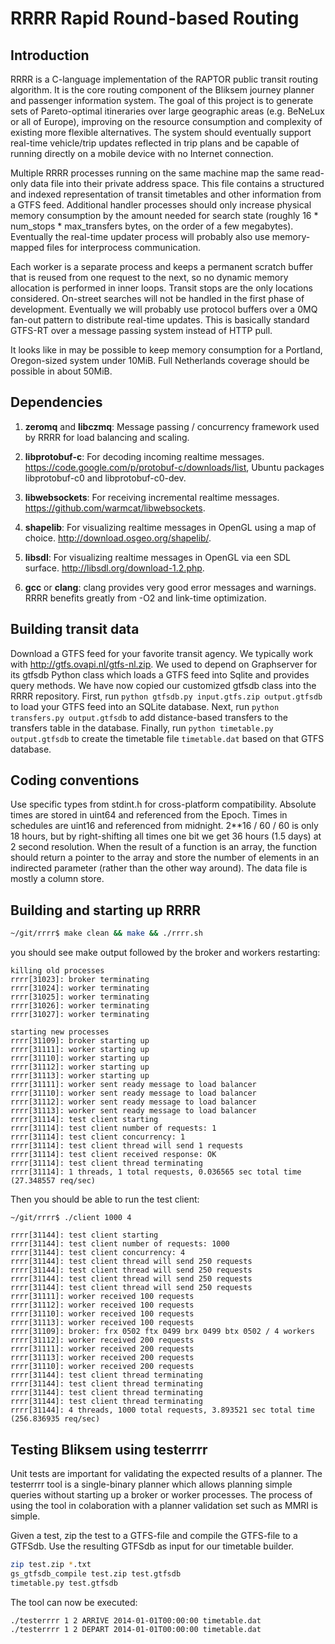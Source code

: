 RRRR Rapid Round-based Routing
==============================

Introduction
------------

RRRR is a C-language implementation of the RAPTOR public transit routing algorithm. It is the core routing component of the Bliksem journey planner and passenger information system. The goal of this project is to generate sets of Pareto-optimal itineraries over large geographic areas (e.g. BeNeLux or all of Europe), improving on the resource consumption and complexity of existing more flexible alternatives. The system should eventually support real-time vehicle/trip updates reflected in trip plans and be capable of running directly on a mobile device with no Internet connection.

Multiple RRRR processes running on the same machine map the same read-only data file into their private address space. This file contains a structured and indexed representation of transit timetables and other information from a GTFS feed. Additional handler processes should only increase physical memory consumption by the amount needed for search state (roughly 16 * num_stops * max_transfers bytes, on the order of a few megabytes). Eventually the real-time updater process will probably also use memory-mapped files for interprocess communication.

Each worker is a separate process and keeps a permanent scratch buffer that is reused from one request to the next, so no dynamic memory allocation is performed in inner loops. Transit stops are the only locations considered. On-street searches will not be handled in the first phase of development. Eventually we will probably use protocol buffers over a 0MQ fan-out pattern to distribute real-time updates. This is basically standard GTFS-RT over a message passing system instead of HTTP pull.

It looks like in may be possible to keep memory consumption for a Portland, Oregon-sized system under 10MiB. Full Netherlands coverage should be possible in about 50MiB.

Dependencies
------------

1. **zeromq** and **libczmq**:
Message passing / concurrency framework used by RRRR for load balancing and scaling.

1. **libprotobuf-c**:
For decoding incoming realtime messages. https://code.google.com/p/protobuf-c/downloads/list, Ubuntu packages libprotobuf-c0 and libprotobuf-c0-dev.

1. **libwebsockets**:
For receiving incremental realtime messages. https://github.com/warmcat/libwebsockets.

1. **shapelib**:
For visualizing realtime messages in OpenGL using a map of choice. http://download.osgeo.org/shapelib/.

1. **libsdl**:
For visualizing realtime messages in OpenGL via een SDL surface. http://libsdl.org/download-1.2.php.

1. **gcc** or **clang**:
clang provides very good error messages and warnings. RRRR benefits greatly from -O2 and link-time optimization.

Building transit data
---------------------

Download a GTFS feed for your favorite transit agency. We typically work with http://gtfs.ovapi.nl/gtfs-nl.zip.
We used to depend on Graphserver for its gtfsdb Python class which loads a GTFS feed into Sqlite and 
provides query methods. We have now copied our customized gtfsdb class into the RRRR repository.
First, run `python gtfsdb.py input.gtfs.zip output.gtfsdb` to load your GTFS feed into an SQLite database.
Next, run `python transfers.py output.gtfsdb` to add distance-based transfers to the transfers table in the database.
Finally, run `python timetable.py output.gtfsdb` to create the timetable file `timetable.dat` based on that GTFS database.


Coding conventions
-----------------------------
Use specific types from stdint.h for cross-platform compatibility.
Absolute times are stored in uint64 and referenced from the Epoch.
Times in schedules are uint16 and referenced from midnight. 2**16 / 60 / 60 is only 18 hours, but by right-shifting all times one bit we get 36 hours (1.5 days) at 2 second resolution.
When the result of a function is an array, the function should return a pointer to the array and store the number of elements in an indirected parameter (rather than the other way around).
The data file is mostly a column store.


Building and starting up RRRR
-----------------------------

```bash
~/git/rrrr$ make clean && make && ./rrrr.sh
```

you should see make output followed by the broker and workers restarting:

```
killing old processes
rrrr[31023]: broker terminating
rrrr[31024]: worker terminating
rrrr[31025]: worker terminating
rrrr[31026]: worker terminating
rrrr[31027]: worker terminating

starting new processes
rrrr[31109]: broker starting up
rrrr[31111]: worker starting up
rrrr[31110]: worker starting up
rrrr[31112]: worker starting up
rrrr[31113]: worker starting up
rrrr[31111]: worker sent ready message to load balancer
rrrr[31110]: worker sent ready message to load balancer
rrrr[31112]: worker sent ready message to load balancer
rrrr[31113]: worker sent ready message to load balancer
rrrr[31114]: test client starting
rrrr[31114]: test client number of requests: 1
rrrr[31114]: test client concurrency: 1
rrrr[31114]: test client thread will send 1 requests
rrrr[31114]: test client received response: OK
rrrr[31114]: test client thread terminating
rrrr[31114]: 1 threads, 1 total requests, 0.036565 sec total time (27.348557 req/sec)
````

Then you should be able to run the test client:

```
~/git/rrrr$ ./client 1000 4

rrrr[31144]: test client starting
rrrr[31144]: test client number of requests: 1000
rrrr[31144]: test client concurrency: 4
rrrr[31144]: test client thread will send 250 requests
rrrr[31144]: test client thread will send 250 requests
rrrr[31144]: test client thread will send 250 requests
rrrr[31144]: test client thread will send 250 requests
rrrr[31111]: worker received 100 requests
rrrr[31112]: worker received 100 requests
rrrr[31110]: worker received 100 requests
rrrr[31113]: worker received 100 requests
rrrr[31109]: broker: frx 0502 ftx 0499 brx 0499 btx 0502 / 4 workers
rrrr[31112]: worker received 200 requests
rrrr[31111]: worker received 200 requests
rrrr[31113]: worker received 200 requests
rrrr[31110]: worker received 200 requests
rrrr[31144]: test client thread terminating
rrrr[31144]: test client thread terminating
rrrr[31144]: test client thread terminating
rrrr[31144]: test client thread terminating
rrrr[31144]: 4 threads, 1000 total requests, 3.893521 sec total time (256.836935 req/sec)
```

Testing Bliksem using testerrrr
-------------------------------

Unit tests are important for validating the expected results of a planner. The testerrrr tool is
a single-binary planner which allows planning simple queries without starting up a broker or worker processes.
The process of using the tool in colaboration with a planner validation set such as MMRI is simple.

Given a test, zip the test to a GTFS-file and compile the GTFS-file to a GTFSdb. Use the resulting GTFSdb as input for our timetable builder.

```bash
zip test.zip *.txt
gs_gtfsdb_compile test.zip test.gtfsdb
timetable.py test.gtfsdb
```

The tool can now be executed:

```bash
./testerrrr 1 2 ARRIVE 2014-01-01T00:00:00 timetable.dat
./testerrrr 1 2 DEPART 2014-01-01T00:00:00 timetable.dat
```
